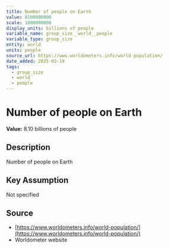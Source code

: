 ```yaml
---
title: Number of people on Earth
value: 8100000000
scale: 1000000000
display_units: billions of people
variable_name: group_size__world__people
variable_type: group_size
entity: world
units: people
source_url: https://www.worldometers.info/world-population/
date_added: 2025-03-19
tags:
  - group_size
  - world
  - people
---
```


# Number of people on Earth

**Value:** 8.10 billions of people

## Description

Number of people on Earth

## Key Assumption

Not specified

## Source

- [https://www.worldometers.info/world-population/](https://www.worldometers.info/world-population/)
- Worldometer website
